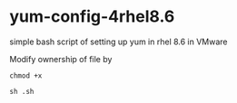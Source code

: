 # yum-config-4rhel8.6
simple bash script of setting up yum in rhel 8.6 in VMware



Modify ownership of file by

```
chmod +x

```

```
sh .sh

```

